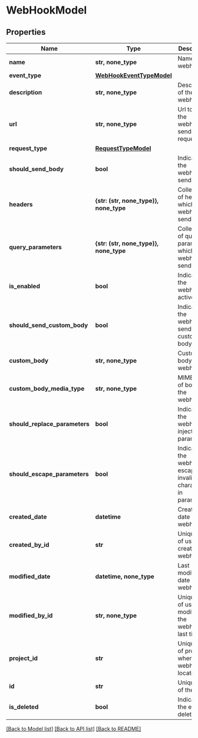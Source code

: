 # WebHookModel


## Properties
Name | Type | Description | Notes
------------ | ------------- | ------------- | -------------
**name** | **str, none_type** | Name of the webhook | [optional] 
**event_type** | [**WebHookEventTypeModel**](WebHookEventTypeModel.md) |  | [optional] 
**description** | **str, none_type** | Description of the webhook | [optional] 
**url** | **str, none_type** | Url to which the webhook sends request | [optional] 
**request_type** | [**RequestTypeModel**](RequestTypeModel.md) |  | [optional] 
**should_send_body** | **bool** | Indicates if the webhook sends body | [optional] 
**headers** | **{str: (str, none_type)}, none_type** | Collection of headers which the webhook sends | [optional] 
**query_parameters** | **{str: (str, none_type)}, none_type** | Collection of query parameters which the webhook sends | [optional] 
**is_enabled** | **bool** | Indicates if the webhook is active | [optional] 
**should_send_custom_body** | **bool** | Indicates if the webhook sends custom body | [optional] 
**custom_body** | **str, none_type** | Custom body of the webhook | [optional] 
**custom_body_media_type** | **str, none_type** | MIME type of body of the webhook | [optional] 
**should_replace_parameters** | **bool** | Indicates if the webhook injects parameters | [optional] 
**should_escape_parameters** | **bool** | Indicates if the webhook escapes invalid characters in parameters | [optional] 
**created_date** | **datetime** | Creation date of the webhook | [optional] 
**created_by_id** | **str** | Unique ID of user who created the webhook | [optional] 
**modified_date** | **datetime, none_type** | Last modification date of the webhook | [optional] 
**modified_by_id** | **str, none_type** | Unique ID of user who modified the webhook last time | [optional] 
**project_id** | **str** | Unique ID of project where the webhook is located | [optional] 
**id** | **str** | Unique ID of the entity | [optional] 
**is_deleted** | **bool** | Indicates if the entity is deleted | [optional] 

[[Back to Model list]](../README.md#documentation-for-models) [[Back to API list]](../README.md#documentation-for-api-endpoints) [[Back to README]](../README.md)


